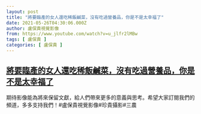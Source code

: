 ```yaml
---
layout: post
title: "將要臨產的女人還吃稀飯鹹菜，沒有吃過營養品，你是不是太幸福了"
date: 2021-05-26T04:30:06.000Z
author: 盧保貴視覺影像
from: https://www.youtube.com/watch?v=u_jlfr2lMBw
tags: [ 盧保貴 ]
categories: [ 盧保貴 ]
---
```

<!--1622003406000-->
[將要臨產的女人還吃稀飯鹹菜，沒有吃過營養品，你是不是太幸福了](https://www.youtube.com/watch?v=u_jlfr2lMBw)
------

<div>
期待影像能為將來保留文獻，給人們帶來更多的意義與思考。希望大家訂閱我們的頻道，多多支持我們！#盧保貴視覺影像#珍貴攝影#三農
</div>
